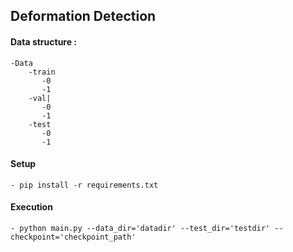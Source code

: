 ## Deformation Detection

#### Data structure : 
    -Data
        -train
           -0
           -1
        -val|
           -0
           -1
        -test
           -0
           -1

#### Setup
    - pip install -r requirements.txt

#### Execution
    - python main.py --data_dir='datadir' --test_dir='testdir' --checkpoint='checkpoint_path'